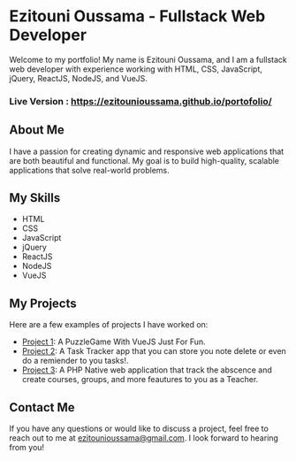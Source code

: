 # Ezitouni Oussama - Fullstack Web Developer

Welcome to my portfolio! My name is Ezitouni Oussama, and I am a fullstack web developer with experience working with HTML, CSS, JavaScript, jQuery, ReactJS, NodeJS, and VueJS.

### Live Version : https://ezitounioussama.github.io/portofolio/

## About Me

I have a passion for creating dynamic and responsive web applications that are both beautiful and functional. My goal is to build high-quality, scalable applications that solve real-world problems.

## My Skills

- HTML
- CSS
- JavaScript
- jQuery
- ReactJS
- NodeJS
- VueJS

## My Projects

Here are a few examples of projects I have worked on:

- [Project 1](https://github.com/ezitounioussama/puzzleGame): A PuzzleGame With VueJS Just For Fun.
- [Project 2](https://github.com/ezitounioussama/task-tracker): A Task Tracker app that you can store you note delete or even do a remiender to you tasks!.
- [Project 3](https://github.com/ezitounioussama/crudPhp): A PHP Native web application that track the abscence and create courses, groups, and more feautures to you as a Teacher.

## Contact Me

If you have any questions or would like to discuss a project, feel free to reach out to me at [ezitounioussama@gmail.com](mailto:ezitounioussama@gmail.com). I look forward to hearing from you!
